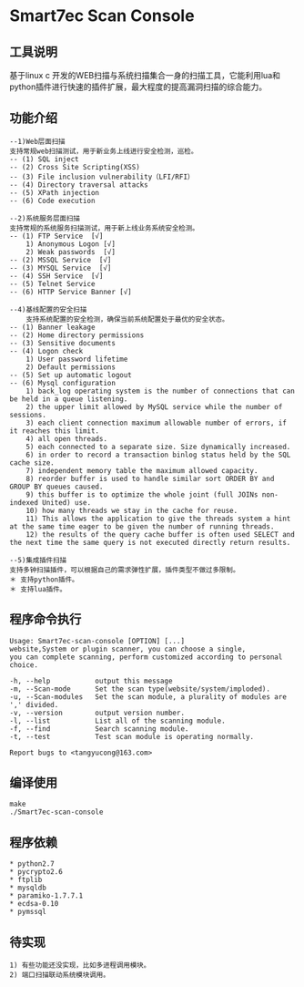 # Smart7ec Scan Console

## 工具说明

基于linux c 开发的WEB扫描与系统扫描集合一身的扫描工具，它能利用lua和python插件进行快速的插件扩展，最大程度的提高漏洞扫描的综合能力。

## 功能介绍

    --1)Web层面扫描
	支持常规web扫描测试，用于新业务上线进行安全检测，巡检。
	-- (1) SQL inject
	-- (2) Cross Site Scripting(XSS)
	-- (3) File inclusion vulnerability（LFI/RFI）
	-- (4) Directory traversal attacks
	-- (5) XPath injection
	-- (6) Code execution

    --2)系统服务层面扫描
	支持常规的系统服务扫描测试，用于新上线业务系统安全检测。
	-- (1) FTP Service  [√]
		1) Anonymous Logon [√]
		2) Weak passwords  [√]
	-- (2) MSSQL Service  [√]
	-- (3) MYSQL Service  [√]
	-- (4) SSH Service  [√]
	-- (5) Telnet Service
	-- (6) HTTP Service Banner [√]
    
    --4)基线配置的安全扫描
        支持系统配置的安全检测，确保当前系统配置处于最优的安全状态。
	-- (1) Banner leakage
	-- (2) Home directory permissions
	-- (3) Sensitive documents
	-- (4) Logon check
		1) User password lifetime
		2) Default permissions
	-- (5) Set up automatic logout
	-- (6) Mysql configuration
		1) back_log operating system is the number of connections that can be held in a queue listening.
		2) the upper limit allowed by MySQL service while the number of sessions.
		3) each client connection maximum allowable number of errors, if it reaches this limit.
		4) all open threads.
		5) each connected to a separate size. Size dynamically increased.
		6) in order to record a transaction binlog status held by the SQL cache size.
		7) independent memory table the maximum allowed capacity.
		8) reorder buffer is used to handle similar sort ORDER BY and GROUP BY queues caused.
		9) this buffer is to optimize the whole joint (full JOINs non-indexed United) use.
		10) how many threads we stay in the cache for reuse.
		11) This allows the application to give the threads system a hint at the same time eager to be given the number of running threads.
		12) the results of the query cache buffer is often used SELECT and the next time the same query is not executed directly return results.

    --5)集成插件扫描
	支持多钟扫描插件，可以根据自己的需求弹性扩展，插件类型不做过多限制。
	＊ 支持python插件。
	＊ 支持lua插件。

## 程序命令执行

    Usage: Smart7ec-scan-console [OPTION] [...] 
    website,System or plugin scanner, you can choose a single, 
    you can complete scanning, perform customized according to personal choice. 

    -h, --help           output this message
    -m, --Scan-mode      Set the scan type(website/system/imploded). 
    -u, --Scan-modules   Set the scan module, a plurality of modules are ',' divided.
    -v, --version        output version number.
    -l, --list           List all of the scanning module.
    -f, --find           Search scanning module.
    -t, --test           Test scan module is operating normally.

    Report bugs to <tangyucong@163.com> 

## 编译使用

    make
    ./Smart7ec-scan-console

## 程序依赖
   
    * python2.7
    * pycrypto2.6
    * ftplib
    * mysqldb
    * paramiko-1.7.7.1
    * ecdsa-0.10
    * pymssql

## 待实现

    1) 有些功能还没实现，比如多进程调用模块。
    2) 端口扫描联动系统模块调用。
